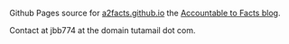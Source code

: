 Github Pages source for [a2facts.github.io](https://a2facts.github.io/) the [Accountable to Facts blog](https://a2facts.github.io/).

Contact at jbb774 at the domain tutamail dot com.

